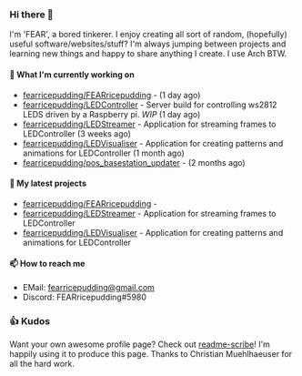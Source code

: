 ### Hi there 👋

I'm 'FEAR', a bored tinkerer. I enjoy creating all sort of random, (hopefully) useful software/websites/stuff? 
I'm always jumping between projects and learning new things and happy to share anything I create.
I use Arch BTW.

#### 🌱 What I'm currently working on

- [fearricepudding/FEARricepudding](https://github.com/fearricepudding/FEARricepudding) -  (1 day ago)
- [fearricepudding/LEDController](https://github.com/fearricepudding/LEDController) - Server build for controlling ws2812 LEDS driven by a Raspberry pi. *WIP* (1 day ago)
- [fearricepudding/LEDStreamer](https://github.com/fearricepudding/LEDStreamer) - Application for streaming frames to LEDController (3 weeks ago)
- [fearricepudding/LEDVisualiser](https://github.com/fearricepudding/LEDVisualiser) - Application for creating patterns and animations for LEDController (1 month ago)
- [fearricepudding/pos_basestation_updater](https://github.com/fearricepudding/pos_basestation_updater) -  (2 months ago)

#### 🌱 My latest projects

- [fearricepudding/FEARricepudding](https://github.com/fearricepudding/FEARricepudding) - 
- [fearricepudding/LEDStreamer](https://github.com/fearricepudding/LEDStreamer) - Application for streaming frames to LEDController
- [fearricepudding/LEDVisualiser](https://github.com/fearricepudding/LEDVisualiser) - Application for creating patterns and animations for LEDController

#### 📫 How to reach me

- EMail: fearricepudding@gmail.com
- Discord: FEARricepudding#5980

### 👍 Kudos

Want your own awesome profile page? Check out [readme-scribe](https://github.com/muesli/readme-scribe)!
I'm happily using it to produce this page. Thanks to Christian Muehlhaeuser for all the hard work.

